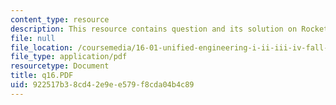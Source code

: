 ```yaml
---
content_type: resource
description: This resource contains question and its solution on Rocket Performance.
file: null
file_location: /coursemedia/16-01-unified-engineering-i-ii-iii-iv-fall-2005-spring-2006/922517b38cd42e9ee579f8cda04b4c89_q16.PDF
file_type: application/pdf
resourcetype: Document
title: q16.PDF
uid: 922517b3-8cd4-2e9e-e579-f8cda04b4c89
---
```

